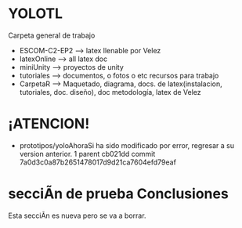 ﻿# YOLOTL
Carpeta general de trabajo
* ESCOM-C2-EP2 --> latex llenable por Velez
* latexOnline --> all latex doc
* miniUnity --> proyectos de unity
* tutoriales --> documentos, o fotos o etc recursos para trabajo
* CarpetaR --> Maquetado, diagrama, docs. de latex(instalacion, tutoriales, doc. diseño), doc metodología, latex de Velez
# ¡ATENCION!
* prototipos/yoloAhoraSi ha sido modificado por error, regresar a su version anterior. 1 parent cb021dd commit 7a0d3c0a87b2651478017d9d21ca7604efd79eaf

# secciÃn de prueba Conclusiones

Esta secciÃn es nueva pero se va a borrar.
